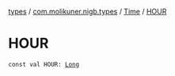 [types](../../index.md) / [com.molikuner.nigb.types](../index.md) / [Time](index.md) / [HOUR](./-h-o-u-r.md)

# HOUR

`const val HOUR: `[`Long`](https://kotlinlang.org/api/latest/jvm/stdlib/kotlin/-long/index.html)